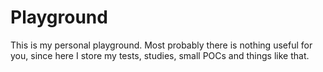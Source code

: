 # Playground

This is my personal playground. Most probably there is nothing useful for you,
since here I store my tests, studies, small POCs and things like that.
